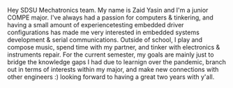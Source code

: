 Hey SDSU Mechatronics team. My name is Zaid Yasin and I'm a junior COMPE major. I've always had a passion for computers & tinkering, and having a small amount of experiencetesting embedded driver configurations has made me very interested in embedded systems development & serial communications. Outside of school, I play and compose music, spend time with my partner, and tinker with electronics & instruments repair. For the current semester, my goals are mainly just to bridge the knowledge gaps I had due to learnign over the pandemic, branch out in terms of interests within my major, and make new connections with other engineers :) looking forward to having a great two years with y'all.

